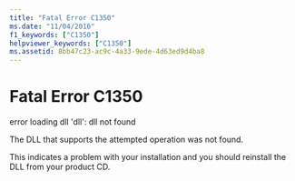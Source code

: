```yaml
---
title: "Fatal Error C1350"
ms.date: "11/04/2016"
f1_keywords: ["C1350"]
helpviewer_keywords: ["C1350"]
ms.assetid: 8bb47c23-ac9c-4a33-9ede-4d63ed9d4ba8
---
```

# Fatal Error C1350

error loading dll 'dll': dll not found

The DLL that supports the attempted operation was not found.

This indicates a problem with your installation and you should reinstall the DLL from your product CD.